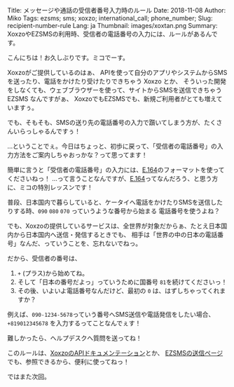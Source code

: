 Title: メッセージや通話の受信者番号入力時のルール
Date: 2018-11-08 
Author: Miko
Tags: ezsms; sms; xoxzo; international_call; phone_number;
Slug: recipient-number-rule
Lang: ja
Thumbnail: images/xoxtan.png
Summary: XoxzoやEZSMSの利用時、受信者の電話番号の入力には、ルールがあるんです。

こんにちは！お久しぶりです。ミコでーす。

Xoxzoがご提供しているのはぁ、
APIを使って自分のアプリやシステムからSMSを送ったり、電話をかけたり受けたりできちゃう Xoxzo とか、
そういった開発をしなくても、ウェブブラウザーを使って、サイトからSMSを送信できちゃう EZSMS なんですがぁ、
XoxzoでもEZSMSでも、新規ご利用者がとても増えていますぅ。

でも、そもそも、SMSの送り先の電話番号の入力で躓いてしまう方が、たくさんいらっしゃるんですぅ！

…ということでぇ。今日はちょっと、初歩に戻って、「受信者の電話番号」の入力方法をご案内しちゃおっかな？って思ってます！

簡単に言うと「受信者の電話番号」の入力には、[E.164](https://ja.wikipedia.org/wiki/E.164)のフォーマットを使ってくださいねっ！
…って言うことなんですが、[E.164](https://ja.wikipedia.org/wiki/E.164)ってなんだろう、と思う方に、ミコの特別レッスンです！

普段、日本国内で暮らしていると、ケータイへ電話をかけたりSMSを送信したりする時、`090` `080` `070` っていうような番号から始まる
電話番号を使うよね？

でも、Xoxzoの提供しているサービスは、全世界が対象だからぁ、たとえ日本国内から日本国内へ送信・発信するときでも、
相手は「世界の中の日本の電話番号」なんだ、っていうことを、忘れないでねっ。

だから、受信者の番号は、
1.  `+` (プラス)から始めてね。
2. そして「日本の番号だよっ」っていうために国番号 `81`を続けてくださいっ！
3. その後、いよいよ電話番号なんだけど、最初の `0` は、はずしちゃってくれますか？

例えば、`090-1234-5678`っていう番号へSMS送信や電話発信をしたい場合、`+819012345678` を入力するってことなんでぇす！

難しかったら、ヘルプデスクへ質問を送ってね！

このルールは、[XoxzoのAPIドキュメンテーション](https://docs.xoxzo.com/ja/sms.html#send-sms-messages-api)とか、
[EZSMSの送信ページ](https://www.ezsms.biz/ja/member/sendsms/)でも、参照できるから、便利に使ってねっ！

ではまた次回。
